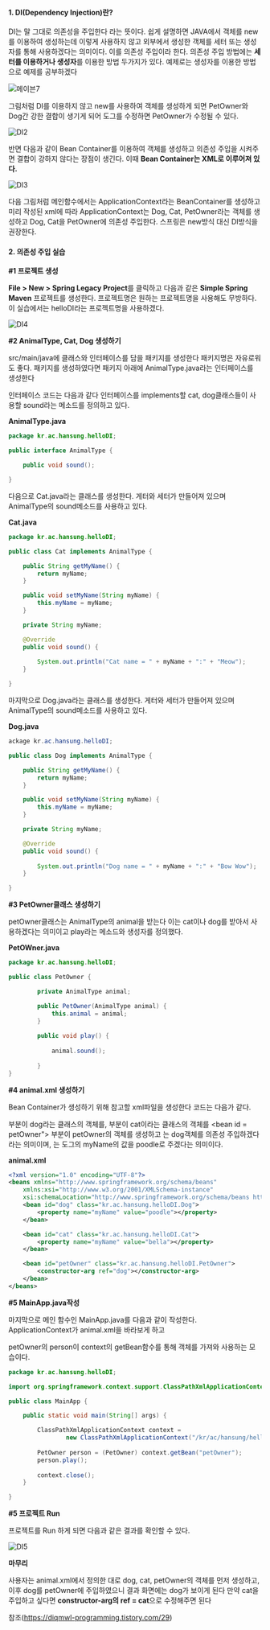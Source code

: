 #### **1. DI(Dependency Injection)란?**

DI는 말 그대로 의존성을 주입한다 라는 뜻이다. 쉽게 설명하면 JAVA에서 객체를 new를 이용하여 생성하는데 이렇게 사용하지 않고 외부에서 생성한 객체를 세터 또는 생성자를 통해 사용하겠다는 의미이다. 이를 의존성 주입이라 한다. 의존성 주입 방법에는 **세터를 이용하거나 생성자**를 이용한 방법 두가지가 있다. 예제로는 생성자를 이용한 방법으로 예제를 공부하겠다

![메이븐7](C:\Users\현식\Desktop\이미지모음\메이븐7.PNG)

그림처럼 DI를 이용하지 않고 new를 사용하여 객체를 생성하게 되면 PetOwner와 Dog간 강한 결합이 생기게 되어 도그를 수정하면 PetOwner가 수정될 수 있다.

![DI2](C:\Users\현식\Desktop\이미지모음\DI2.png)

반면 다음과 같이 Bean Container를 이용하여 객체를 생성하고 의존성 주입을 시켜주면 결합이 강하지 않다는 장점이 생긴다. 이때 **Bean Container는 XML로 이루어져 있다.**

![DI3](C:\Users\현식\Desktop\이미지모음\DI3.png)

다음 그림처럼 메인함수에서는 ApplicationContext라는 BeanContainer를 생성하고 미리 작성된 xml에 따라 ApplicationContext는 Dog, Cat, PetOwner라는 객체를 생성하고 Dog, Cat을 PetOwner에 의존성 주입한다. 스프링은 new방식 대신 DI방식을 권장한다.



#### **2. 의존성 주입 실습**

**#1 프로젝트 생성**

**File > New > Spring Legacy Project**를 클릭하고 다음과 같은 **Simple Spring Maven** 프로젝트를 생성한다. 프로젝트명은 원하는 프로젝트명을 사용해도 무방하다. 이 실습에서는 helloDI라는 프로젝트명을 사용하겠다.

![DI4](C:\Users\현식\Desktop\이미지모음\DI4.png)

**#2 AnimalType, Cat, Dog 생성하기**

src/main/java에 클래스와 인터페이스를 담을 패키지를 생성한다 패키지명은 자유로워도 좋다. 패키지를 생성하였다면 패키지 아래에 AnimalType.java라는 인터페이스를 생성한다

인터페이스 코드는 다음과 같다 인터페이스를 implements할 cat, dog클래스들이 사용할 sound라는 메소드를 정의하고 있다.

**AnimalType.java**

``` JAVA
package kr.ac.hansung.helloDI;

public interface AnimalType {

	public void sound();

}
```

다음으로 Cat.java라는 클래스를 생성한다. 게터와 세터가 만들어져 있으며 AnimalType의 sound메소드를 사용하고 있다.



**Cat.java**

```JAVA
package kr.ac.hansung.helloDI;

public class Cat implements AnimalType {

	public String getMyName() {
		return myName;
	}

	public void setMyName(String myName) {
		this.myName = myName;
	}

	private String myName;

	@Override
	public void sound() {
		
		System.out.println("Cat name = " + myName + ":" + "Meow");
	}

}
```

마지막으로 Dog.java라는 클래스를 생성한다. 게터와 세터가 만들어져 있으며 AnimalType의 sound메소드를 사용하고 있다.



**Dog.java**

```java
ackage kr.ac.hansung.helloDI;

public class Dog implements AnimalType {

	public String getMyName() {
		return myName;
	}

	public void setMyName(String myName) {
		this.myName = myName;
	}

	private String myName;

	@Override
	public void sound() {
		
		System.out.println("Dog name = " + myName + ":" + "Bow Wow");
	}

}
```

**#3 PetOwner클래스 생성하기**

petOwner클래스는 AnimalType의 animal을 받는다 이는 cat이나 dog를 받아서 사용하겠다는 의미이고 play라는 메소드와 생성자를 정의했다.



**PetOWner.java**

```java
package kr.ac.hansung.helloDI;

public class PetOwner {

		private AnimalType animal;

		public PetOwner(AnimalType animal) {
			this.animal = animal;
		}
		
		public void play() {
			
			animal.sound();
		
		}
}
```

**#4 animal.xml 생성하기**

Bean Container가 생성하기 위해 참고할 xml파일을 생성한다 코드는 다음가 같다.

<bean id = "dog"> 부분이 dog라는 클래스의 객체를, <bean id = "cat"> 부분이 cat이라는 클래스의 객체를 <bean id = petOwner"> 부분이 petOwner의 객체를 생성하고 <constructor-arg ref = "dog">는 dog객체를 의존성 주입하겠다 라는 의미이며, <property name="myName" value="poddle">는 도그의 myName의 값을 poodle로 주겠다는 의미이다.



**animal.xml**

```xml
<?xml version="1.0" encoding="UTF-8"?>
<beans xmlns="http://www.springframework.org/schema/beans"
	xmlns:xsi="http://www.w3.org/2001/XMLSchema-instance"
	xsi:schemaLocation="http://www.springframework.org/schema/beans http://www.springframework.org/schema/beans/spring-beans.xsd">
	<bean id="dog" class="kr.ac.hansung.helloDI.Dog">
		<property name="myName" value="poodle"></property>
	</bean>

	<bean id="cat" class="kr.ac.hansung.helloDI.Cat">
		<property name="myName" value="bella"></property>
	</bean>

	<bean id="petOwner" class="kr.ac.hansung.helloDI.PetOwner">
		<constructor-arg ref="dog"></constructor-arg>
	</bean>
</beans>
```



**#5 MainApp.java작성**

마지막으로 메인 함수인 MainApp.java를 다음과 같이 작성한다. ApplicationContext가 animal.xml을 바라보게 하고

petOwner의 person이 context의 getBean함수를 통해 객체를 가져와 사용하는 모습이다.

```java
package kr.ac.hansung.helloDI;

import org.springframework.context.support.ClassPathXmlApplicationContext;

public class MainApp {

	public static void main(String[] args) {

		ClassPathXmlApplicationContext context = 
				new ClassPathXmlApplicationContext("/kr/ac/hansung/helloDI/conf/animal.xml");
		
		PetOwner person = (PetOwner) context.getBean("petOwner");
		person.play();
		
		context.close();
	}

}
```



**#5 프로젝트 Run**

프로젝트를 Run 하게 되면 다음과 같은 결과를 확인할 수 있다.

![DI5](C:\Users\현식\Desktop\이미지모음\DI5.png)

**마무리**

사용자는 animal.xml에서 정의한 대로 dog, cat, petOwner의 객체를 먼저 생성하고, 이후 dog를 petOwner에 주입하였으니 결과 화면에는 dog가 보이게 된다 만약 cat을 주입하고 싶다면 **constructor-arg의 ref = cat**으로 수정해주면 된다



참조(https://diqmwl-programming.tistory.com/29)